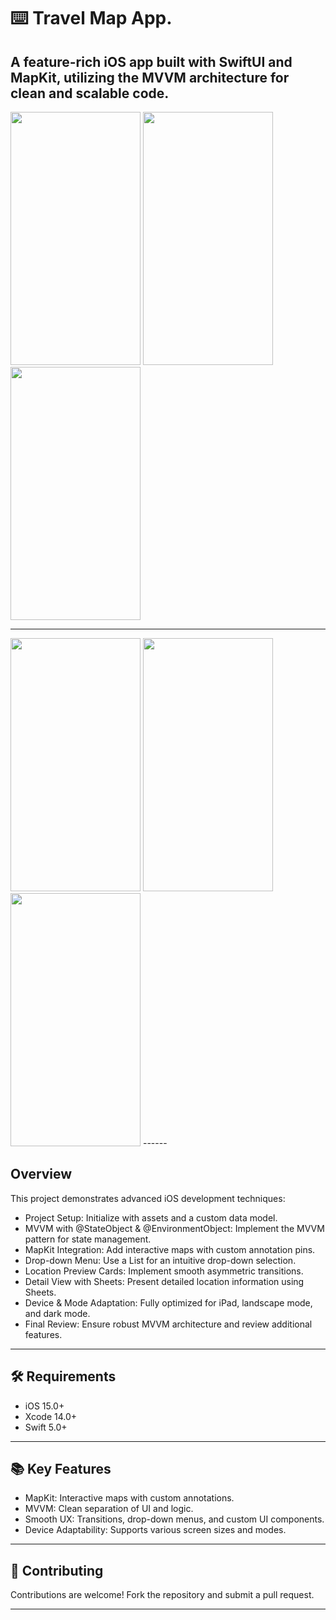 ⌨️ Travel Map App.
======

A feature-rich iOS app built with SwiftUI and MapKit, utilizing the MVVM architecture for clean and scalable code.
------

<img src="https://github.com/user-attachments/assets/8c716c8b-8b8f-4732-ba8a-08cfc90f8e5a" width="208" height="405">
<img src="https://github.com/user-attachments/assets/cabb402f-e079-451b-ab13-02f859571723" width="208" height="405">
<img src="https://github.com/user-attachments/assets/0f7d9f64-057d-42a0-996f-8d95c7d4357e" width="208" height="405">

------

<img src="https://github.com/user-attachments/assets/fe5ec839-10c0-43de-ac3c-bceee839cbf7" width="208" height="405">
<img src="https://github.com/user-attachments/assets/8de99b7d-a006-45f2-8aff-a16910296d41" width="208" height="405">
<img src="https://github.com/user-attachments/assets/5e20db3d-b92b-4b38-8841-bc41a37cc18c" width="208" height="405">
------

Overview
------
This project demonstrates advanced iOS development techniques:

- Project Setup: Initialize with assets and a custom data model.
- MVVM with @StateObject & @EnvironmentObject: Implement the MVVM pattern for state management.
- MapKit Integration: Add interactive maps with custom annotation pins.
- Drop-down Menu: Use a List for an intuitive drop-down selection.
- Location Preview Cards: Implement smooth asymmetric transitions.
- Detail View with Sheets: Present detailed location information using Sheets.
- Device & Mode Adaptation: Fully optimized for iPad, landscape mode, and dark mode.
- Final Review: Ensure robust MVVM architecture and review additional features.
-------

🛠 Requirements
-------

- iOS 15.0+
- Xcode 14.0+
- Swift 5.0+
-------

📚 Key Features
-------

- MapKit: Interactive maps with custom annotations.
- MVVM: Clean separation of UI and logic.
- Smooth UX: Transitions, drop-down menus, and custom UI components.
- Device Adaptability: Supports various screen sizes and modes.
-------

🤝 Contributing
-------

Contributions are welcome! Fork the repository and submit a pull request.

-------

